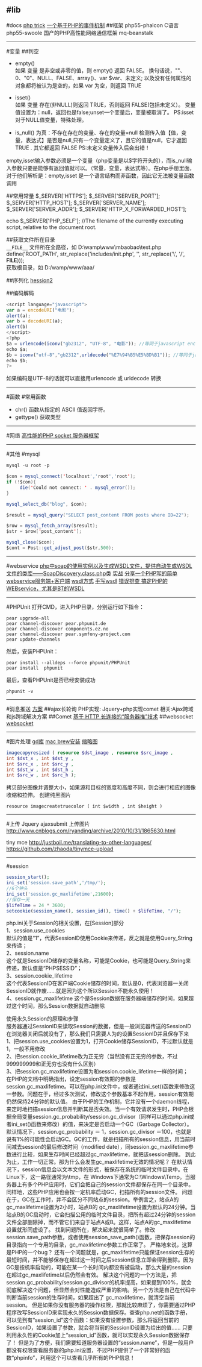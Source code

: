 #lib
---
#docs
[php trick](https://www.quora.com/What-are-some-cool-PHP-tricks)
[一个基于PHP的事件机制](http://www.oschina.net/code/snippet_59519_2937)
##框架
php55-phalcon C语言
php55-swoole 国产的PHP高性能网络通信框架
mq-beanstalk

---
#变量
##判空
* empty()       
如果 变量 是非空或非零的值，则 empty() 返回 FALSE。
换句话说，""、0、"0"、NULL、FALSE、array()、var $var、未定义;
以及没有任何属性的对象都将被认为是空的，如果 var 为空，则返回 TRUE

* isset()   
如果 变量 存在(非NULL)则返回 TRUE，否则返回 FALSE(包括未定义）。
变量值设置为：null，返回也是false;unset一个变量后，变量被取消了。
PS:isset对于NULL值变量，特殊处理。

* is_null()
为真：不存在存在的变量、存在的变量=null
检测传入值【值，变量，表达式】是否是null,只有一个变量定义了，且它的值是null，它才返回TRUE . 其它都返回 FALSE 
PS:未定义变量传入后会出错！

empty,isset输入参数必须是一个变量（php变量是以$字符开头的），而is_null输入参数只要是能够有返回值就可以。（常量，变量，表达式等）。在php手册里面，对于他们解析是：empty,isset 是一个语言结构而非函数，因此它无法被变量函数调用

##常用常量
$_SERVER['HTTPS'];
$_SERVER['SERVER_PORT'];
$_SERVER['HTTP_HOST'];
$_SERVER['SERVER_NAME'];
$_SERVER['SERVER_ADDR'];
$_SERVER['HTTP_X_FORWARDED_HOST'];

echo $_SERVER['PHP_SELF']; //The filename of the currently executing script, relative to the document root.

##获取文件所在目录        
`__FILE__`    文件所在全路径，如 D:\wamp\www\mbaobao\test.php
define('ROOT_PATH', str_replace('includes/init.php', '', str_replace('\\', '/', __FILE__)));   
获取根目录，如 D:/wamp/www/aaa/

##序列化
[hession2](http://blog.sina.com.cn/s/blog_46d93f190102uz6a.html)

##编码解码
```javascript
<script language="javascript">
var a = encodeURI("电影");
alert(a);
var b = decodeURI(a);
alert(b)
</script>
<?php
$a = urlencode(iconv("gb2312", "UTF-8", "电影")); //等同于javascript encodeURI("电影");
echo $a;
$b = iconv("utf-8","gb2312",urldecode("%E7%94%B5%E5%BD%B1")); //等同于javascript decodeURI("%E7%94%B5%E5%BD%B1");
echo $b;
?>
```
如果编码是UTF-8的话就可以直接用urlencode 或 urldecode 转换

---
#函数
#常用函数
* chr() 函数从指定的 ASCII 值返回字符。
* gettype() 获取类型 


---
#网络
[高性能的PHP socket 服务器框架](http://www.workerman.net/workerman)


---
#其他
#mysql
```java
mysql -u root -p

$con = mysql_connect('localhost','root','root');
if (!$con){
     die('Could not connect: ' . mysql_error());
}

mysql_select_db("blog", $con);

$result = mysql_query("SELECT post_content FROM posts where ID=22");

$row = mysql_fetch_array($result);
$str = $row['post_content'];

mysql_close($con);
$cont = Post::get_adjust_post($str,500);
```


---
#webservice
[php中soap的使用实例以及生成WSDL文件，提供自动生成WSDL文件的类库——SoapDiscovery.class.php类](http://blog.csdn.net/wbandzlhgod/article/details/29806677)
[实战](http://koda.iteye.com/blog/152042)
[分享一个PHP写的简单webservice服务端+客户端](http://hmw.iteye.com/blog/1322406)
[wsdl方式](http://www.open-open.com/lib/view/open1324368162639.html)
[手写wsdl](http://blog.csdn.net/rrr4578/article/details/24451943)
[错误排查 搞定PHP的WEBservice，尤其是BT的WSDL](http://www.huliang.com/homepage/nd.php?id=2305)

---
#PHPUnit
打开CMD，进入PHP目录，分别运行如下指令：
```
pear upgrade-all
pear channel-discover pear.phpunit.de
pear channel-discover components.ez.no
pear channel-discover pear.symfony-project.com
pear update-channels
```
然后，安装PHPUnit：
```
pear install --alldeps --force phpunit/PHPUnit
pear install  phpunit
```
最后，查看PHPUnit是否已经安装成功
```
phpunit -v
```

---
#消息推送
[方案](http://www.cnblogs.com/hnrainll/archive/2013/05/07/3064874.html)
##ajax长轮询
PHP实现: Jquery+php实现comet
相关:Ajax跨域和js跨域解决方案
##Comet
[基于 HTTP 长连接的“服务器推”技术](https://www.ibm.com/developerworks/cn/web/wa-lo-comet/#resources)
##websocket
[websocket](http://code.tutsplus.com/tutorials/start-using-html5-websockets-today--net-13270)

---
#图片处理
[gd库](http://www.ccvita.com/401.html)
[mac brew安装](https://github.com/Homebrew/homebrew-php)
[缩略图](http://www.open-open.com/lib/view/open1378556584084.html)
```php
imagecopyresized ( resource $dst_image , resource $src_image ,
int $dst_x , int $dst_y ,
int $src_x , int $src_y ,
int $dst_w , int $dst_h ,
int $src_w , int $src_h );
```
拷贝部分图像并调整大小，如果源和目标的宽度和高度不同，则会进行相应的图像收缩和拉伸。
创建纯黑图片
```
resource imagecreatetruecolor ( int $width , int $height )
```

---
#上传
Jquery ajaxsubmit 上传图片
http://www.cnblogs.com/ryanding/archive/2010/10/31/1865630.html

tiny mce
http://justboil.me/translating-to-other-languages/
https://github.com/zhaoda/tinymce-upload


---
#session
```php
session_start();
ini_set('session.save_path','/tmp/');
//6个钟头
ini_set('session.gc_maxlifetime',21600);
//保存一天
$lifeTime = 24 * 3600;
setcookie(session_name(), session_id(), time() + $lifeTime, "/");
```
php.ini关于Session的相关设置，在[Session]部分    
1、session.use_cookies    
默认的值是“1”，代表SessionID使用Cookie来传递，反之就是使用Query_String来传递；    
2、session.name    
这个就是SessionID储存的变量名称，可能是Cookie，也可能是Query_String来传递，默认值是“PHPSESSID”；     
3、session.cookie_lifetime       
这个代表SessionID在客户端Cookie储存的时间，默认是0，代表浏览器一关闭SessionID就作废……就是因为这个所以Session不能永久使用！      
4、session.gc_maxlifetime                这个是Session数据在服务器端储存的时间，如果超过这个时间，那么Session数据就自动删除

使用永久Session的原理和步骤       
服务器通过SessionID来读取Session的数据，但是一般浏览器传送的SessionID在浏览器关闭后就没有了，那么我们只需要人为的设置SessionID并且保存下来      
1、把session.use_cookies设置为1，打开Cookie储存SessionID，不过默认就是1，一般不用修改      
2、把session.cookie_lifetime改为正无穷（当然没有正无穷的参数，不过999999999和正无穷也没有什么区别）       
3、把session.gc_maxlifetime设置为和session.cookie_lifetime一样的时间；      
在PHP的文档中明确指出，设定session有效期的参数是session.gc_maxlifetime。可以在php.ini文件中，或者通过ini_set()函数来修改这一参数。问题在于，经过多次测试，修改这个参数基本不起作用，session有效期仍然保持24分钟的默认值。
由于PHP的工作机制，它并没有一个daemon线程，来定时地扫描session信息并判断其是否失效。当一个有效请求发生时，PHP会根据全局变量session.gc_probability/session.gc_divisor（同样可以通过php.ini或者ini_set()函数来修改）的值，来决定是否启动一个GC（Garbage Collector）。
默认情况下，session.gc_probability ＝ 1，session.gc_divisor ＝100，也就是说有1%的可能性会启动GC。GC的工作，就是扫描所有的session信息，用当前时间减去session的最后修改时间（modified date），同session.gc_maxlifetime参数进行比较，如果生存时间已经超过gc_maxlifetime，就把该session删除。
到此为止，工作一切正常。那为什么会发生gc_maxlifetime无效的情况呢？
在默认情况下，session信息会以文本文件的形式，被保存在系统的临时文件目录中。在Linux下，这一路径通常为\tmp，在 Windows下通常为C:\Windows\Temp。当服务器上有多个PHP应用时，它们会把自己的session文件都保存在同一个目录中。同样地，这些PHP应用也会按一定机率启动GC，扫描所有的session文件。
问题在于，GC在工作时，并不会区分不同站点的session。举例言之，站点A的gc_maxlifetime设置为2小时，站点B的 gc_maxlifetime设置为默认的24分钟。当站点B的GC启动时，它会扫描公用的临时文件目录，把所有超过24分钟的session文件全部删除掉，而不管它们来自于站点A或B。这样，站点A的gc_maxlifetime设置就形同虚设了。
找到问题所在，解决起来就很简单了。修改session.save_path参数，或者使用session_save_path()函数，把保存session的目录指向一个专用的目录，gc_maxlifetime参数工作正常了。
严格地来说，这算是PHP的一个bug？
还有一个问题就是，gc_maxlifetime只能保证session生存的最短时间，并不能够保存在超过这一时间之后session信息立即会得到删除。因为GC是按机率启动的，可能在某一个长时间内都没有被启动，那么大量的session在超过gc_maxlifetime以后仍然会有效。
解决这个问题的一个方法是，把session.gc_probability/session.gc_divisor的机率提高，如果提到100%，就会彻底解决这个问题，但显然会对性能造成严重的影响。另一个方法是自己在代码中判断当前session的生存时间，如果超出了 gc_maxlifetime，就清空当前session。
但是如果你没有服务器的操作权限，那就比较麻烦了，你需要通过PHP程序改写SessionID来实现永久的Session数据保存。查查php.net的函数手册，可以见到有“session_id”这个函数：如果没有设置参数，那么将返回当前的SessionID，如果设置了参数，就会将当前的SessionID设置为给出的值……
只要利用永久性的Cookie加上“session_id”函数，就可以实现永久Session数据保存了！
但是为了方便，我们需要知道服务器设置的“session.name”，但是一般用户都没有权限查看服务器的php.ini设置，不过PHP提供了一个非常好的函数“phpinfo”，利用这个可以查看几乎所有的PHP信息！



























